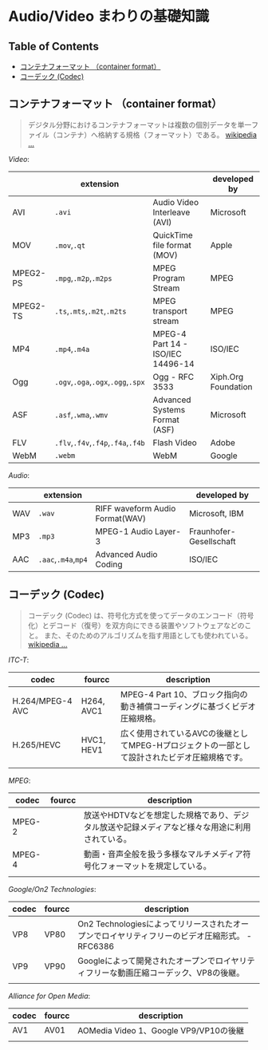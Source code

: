 # Audio/Video まわりの基礎知識

## Table of Contents <!-- omit in toc -->

- [コンテナフォーマット （container format）](#コンテナフォーマット-container-format)
- [コーデック (Codec)](#コーデック-codec)

## コンテナフォーマット （container format）

> デジタル分野におけるコンテナフォーマットは複数の個別データを単一ファイル（コンテナ）へ格納する規格（フォーマット）である。
> [wikipedia ...](https://ja.wikipedia.org/wiki/%E3%82%B3%E3%83%B3%E3%83%86%E3%83%8A%E3%83%95%E3%82%A9%E3%83%BC%E3%83%9E%E3%83%83%E3%83%88)

*Video*:

|          | extension                          |                                   | developed by        |
| -------- | ---------------------------------- | --------------------------------- | ------------------- |
| AVI      | `.avi`                             | Audio Video Interleave (AVI)      | Microsoft           |
| MOV      | `.mov`,`.qt`                       | QuickTime file format (MOV)       | Apple               |
| MPEG2-PS | `.mpg`,`.m2p`,`.m2ps`              | MPEG Program Stream               | MPEG                |
| MPEG2-TS | `.ts`,`.mts`,`.m2t`,`.m2ts`        | MPEG transport stream             | MPEG                |
| MP4      | `.mp4`,`.m4a`                      | MPEG-4 Part 14 - ISO/IEC 14496-14 | ISO/IEC             |
| Ogg      | `.ogv`,`.oga`,`.ogx`,`.ogg`,`.spx` | Ogg - RFC 3533                    | Xiph.Org Foundation |
| ASF      | `.asf`,`.wma`,`.wmv`               | Advanced Systems Format (ASF)     | Microsoft           |
| FLV      | `.flv`,`.f4v`,`.f4p`,`.f4a`,`.f4b` | Flash Video                       | Adobe               |
| WebM     | `.webm`                            | WebM                              | Google              |

<!-- spell-checker: words Xiph -->

*Audio*:

|     | extension           |                                 | developed by            |
| --- | ------------------- | ------------------------------- | ----------------------- |
| WAV | `.wav`              | RIFF waveform Audio Format(WAV) | Microsoft, IBM          |
| MP3 | `.mp3`              | MPEG-1 Audio Layer-3            | Fraunhofer-Gesellschaft |
| AAC | `.aac`,`.m4a`,`mp4` | Advanced Audio Coding           | ISO/IEC                 |

## コーデック (Codec)

> コーデック (Codec) は、符号化方式を使ってデータのエンコード（符号化）とデコード（復号）を双方向にできる装置やソフトウェアなどのこと。 また、そのためのアルゴリズムを指す用語としても使われている。
> [wikipedia ...](https://ja.wikipedia.org/wiki/%E3%82%B3%E3%83%BC%E3%83%87%E3%83%83%E3%82%AF)

*ITC-T*:

| codec            | fourcc     | description                                                                                   |
| ---------------- | ---------- | --------------------------------------------------------------------------------------------- |
| H.264/MPEG-4 AVC | H264, AVC1 | MPEG-4 Part 10、ブロック指向の動き補償コーディングに基づくビデオ圧縮規格。                    |
| H.265/HEVC       | HVC1, HEV1 | 広く使用されているAVCの後継としてMPEG-Hプロジェクトの一部として設計されたビデオ圧縮規格です。 |
|                  |            |                                                                                               |

<!-- spell-checker: words fourcc -->

*MPEG*:

| codec  | fourcc | description                                                                                    |
| ------ | ------ | ---------------------------------------------------------------------------------------------- |
| MPEG-2 |        | 放送やHDTVなどを想定した規格であり、デジタル放送や記録メディアなど様々な用途に利用されている。 |
| MPEG-4 |        | 動画・音声全般を扱う多様なマルチメディア符号化フォーマットを規定している。                     |
|        |        |                                                                                                |

*Google/On2 Technologies*:

| codec | fourcc | description                                                                                    |
| ----- | ------ | ---------------------------------------------------------------------------------------------- |
| VP8   | VP80   | On2 Technologiesによってリリースされたオープンでロイヤリティフリーのビデオ圧縮形式。 - RFC6386 |
| VP9   | VP90   | Googleによって開発されたオープンでロイヤリティフリーな動画圧縮コーデック、VP8の後継。          |
|       |        |                                                                                                |

*Alliance for Open Media*:

| codec | fourcc | description                            |
| ----- | ------ | -------------------------------------- |
| AV1   | AV01   | AOMedia Video 1、Google VP9/VP10の後継 |
|       |        |                                        |
